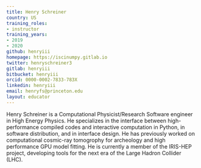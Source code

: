 ```yaml
---
title: Henry Schreiner
country: US
training_roles:
- instructor
training_years:
- 2019
- 2020
github: henryiii
homepage: https://iscinumpy.gitlab.io
twitter: henryschreiner3
gitlab: henryiii
bitbucket: henryiii
orcid: 0000-0002-7833-783X
linkedin: henryiii
email: henryfs@princeton.edu
layout: educator
---
```


Henry Schreiner is a Computational Physicist/Research Software engineer in High Energy Physics.
He specializes in the interface between high-performance compiled codes and interactive
computation in Python, in software distribution, and in interface design. He has previously
worked on computational cosmic-ray tomogrophy for archeology and high performance GPU model
fitting. He is currently a member of the IRIS-HEP project, developing tools for the next era of
the Large Hadron Collider (LHC).